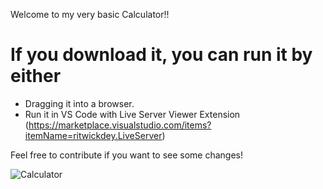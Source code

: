 Welcome to my very basic Calculator!!

# If you download it, you can run it by either
 - Dragging it into a browser.
 - Run it in VS Code with Live Server Viewer Extension (https://marketplace.visualstudio.com/items?itemName=ritwickdey.LiveServer)

Feel free to contribute if you want to see some changes!


![Calculator](https://user-images.githubusercontent.com/40303747/204848811-7ee8eab7-1043-4273-b2be-9ad9e60b9723.PNG)
